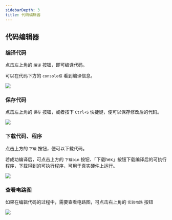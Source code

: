 ```yaml
---
sidebarDepth: 3
title: 代码编辑器
---
```


## 代码编辑器

### 编译代码

点击左上角的 `编译` 按钮，即可编译代码。

可以在代码下方的 `console框` 看到编译信息。

<img src="/image/20.png" />

### 保存代码

点击左上角的 `保存` 按钮，或者按下 `Ctrl+S` 快捷键，便可以保存修改后的代码。

<img src="/image/21.png" />

### 下载代码、程序

点击上方的 `下载` 按钮，便可以下载代码。

若成功编译后，可点击上方的 `下载bin` 按钮、「下载hex」按钮下载编译后的可执行程序，下载得到的可执行程序，可用于真实硬件上运行。

<img src="/image/22.png" />

### 查看电路图

如果在编辑代码的过程中，需要查看电路图，可点击右上角的 `实验电路` 按钮

<img src="/image/23.png" />